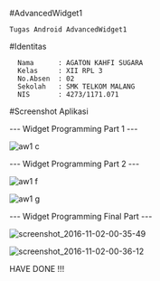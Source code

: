 #AdvancedWidget1

    Tugas Android AdvancedWidget1

#Identitas

      Nama      : AGATON KAHFI SUGARA
      Kelas     : XII RPL 3
      No.Absen  : 02
      Sekolah   : SMK TELKOM MALANG
      NIS       : 4273/1171.071
      
#Screenshot Aplikasi

  ---  Widget Programming Part 1 ---
      
  ![aw1 c](https://cloud.githubusercontent.com/assets/13633252/19898012/df44e81a-a08c-11e6-8983-87c3854a3d4d.png)
  
  --- Widget Programming Part 2 ---
  
  ![aw1 f](https://cloud.githubusercontent.com/assets/13633252/19898053/0dfa38cc-a08d-11e6-8423-58a474340927.png)
  
  ![aw1 g](https://cloud.githubusercontent.com/assets/13633252/19898052/0df749d2-a08d-11e6-9c8d-c4455bf5181a.png)
  
  --- Widget Programming Final Part ---
  
  ![screenshot_2016-11-02-00-35-49](https://cloud.githubusercontent.com/assets/13633252/19898093/3b9b89ac-a08d-11e6-8764-f18d5ff44ae5.png)
  
  ![screenshot_2016-11-02-00-36-12](https://cloud.githubusercontent.com/assets/13633252/19898094/3b9df3b8-a08d-11e6-9234-f5b2dc9858a5.png)
  
  HAVE DONE !!!
